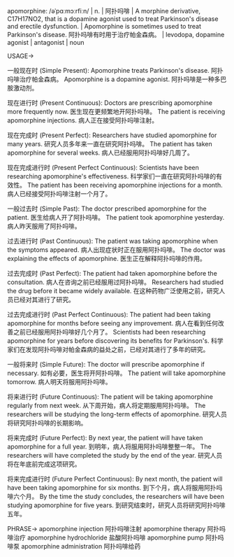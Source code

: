 apomorphine: /əˈpɑːmɔːrfiːn/ | n. | 阿扑吗啡 | A morphine derivative, C17H17NO2, that is a dopamine agonist used to treat Parkinson's disease and erectile dysfunction. |  Apomorphine is sometimes used to treat Parkinson's disease.  阿扑吗啡有时用于治疗帕金森病。 |  levodopa, dopamine agonist | antagonist | noun

USAGE->

一般现在时 (Simple Present):
Apomorphine treats Parkinson's disease.  阿扑吗啡治疗帕金森病。
Apomorphine is a dopamine agonist. 阿扑吗啡是一种多巴胺激动剂。

现在进行时 (Present Continuous):
Doctors are prescribing apomorphine more frequently now. 医生现在更频繁地开阿扑吗啡。
The patient is receiving apomorphine injections. 病人正在接受阿扑吗啡注射。

现在完成时 (Present Perfect):
Researchers have studied apomorphine for many years.  研究人员多年来一直在研究阿扑吗啡。
The patient has taken apomorphine for several weeks. 病人已经服用阿扑吗啡好几周了。

现在完成进行时 (Present Perfect Continuous):
Scientists have been researching apomorphine's effectiveness. 科学家们一直在研究阿扑吗啡的有效性。
The patient has been receiving apomorphine injections for a month.  病人已经接受阿扑吗啡注射一个月了。

一般过去时 (Simple Past):
The doctor prescribed apomorphine for the patient. 医生给病人开了阿扑吗啡。
The patient took apomorphine yesterday. 病人昨天服用了阿扑吗啡。

过去进行时 (Past Continuous):
The patient was taking apomorphine when the symptoms appeared. 病人出现症状时正在服用阿扑吗啡。
The doctor was explaining the effects of apomorphine. 医生正在解释阿扑吗啡的作用。

过去完成时 (Past Perfect):
The patient had taken apomorphine before the consultation. 病人在咨询之前已经服用过阿扑吗啡。
Researchers had studied the drug before it became widely available. 在这种药物广泛使用之前，研究人员已经对其进行了研究。


过去完成进行时 (Past Perfect Continuous):
The patient had been taking apomorphine for months before seeing any improvement. 病人在看到任何改善之前已经服用阿扑吗啡好几个月了。
Scientists had been researching apomorphine for years before discovering its benefits for Parkinson's.  科学家们在发现阿扑吗啡对帕金森病的益处之前，已经对其进行了多年的研究。

一般将来时 (Simple Future):
The doctor will prescribe apomorphine if necessary.  如有必要，医生将开阿扑吗啡。
The patient will take apomorphine tomorrow. 病人明天将服用阿扑吗啡。

将来进行时 (Future Continuous):
The patient will be taking apomorphine regularly from next week. 从下周开始，病人将定期服用阿扑吗啡。
The researchers will be studying the long-term effects of apomorphine. 研究人员将研究阿扑吗啡的长期影响。


将来完成时 (Future Perfect):
By next year, the patient will have taken apomorphine for a full year. 到明年，病人将服用阿扑吗啡整整一年。
The researchers will have completed the study by the end of the year. 研究人员将在年底前完成这项研究。

将来完成进行时 (Future Perfect Continuous):
By next month, the patient will have been taking apomorphine for six months. 到下个月，病人将服用阿扑吗啡六个月。
By the time the study concludes, the researchers will have been studying apomorphine for five years. 到研究结束时，研究人员将研究阿扑吗啡五年。


PHRASE->
apomorphine injection  阿扑吗啡注射
apomorphine therapy  阿扑吗啡治疗
apomorphine hydrochloride  盐酸阿扑吗啡
apomorphine pump 阿扑吗啡泵
apomorphine administration 阿扑吗啡给药
